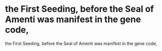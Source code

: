 # the First Seeding, before the Seal of Amenti was manifest in the gene code,

the First Seeding, before the Seal of Amenti was manifest in the gene code,